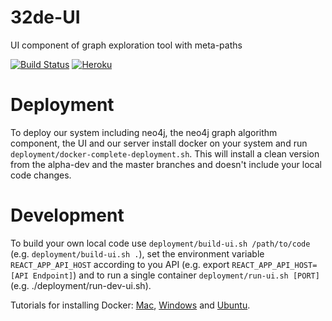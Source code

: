 # 32de-UI
UI component of graph exploration tool with meta-paths

[![Build Status](https://travis-ci.org/KDD-OpenSource/32de-UI.svg?branch=master)](https://travis-ci.org/KDD-OpenSource/32de-UI)
[![Heroku](https://heroku-badge.herokuapp.com/?app=metaexp)](http://metaexp.herokuapp.com/)

# Deployment
To deploy our system including neo4j, the neo4j graph algorithm component, 
the UI and our server install docker on your system and run `deployment/docker-complete-deployment.sh`.
This will install a clean version from the alpha-dev and the master branches and doesn't include your local code changes.

# Development
To build your own local code use `deployment/build-ui.sh /path/to/code` (e.g. `deployment/build-ui.sh .`), 
set the environment variable `REACT_APP_API_HOST` according to you API (e.g. export `REACT_APP_API_HOST=[API Endpoint]`) and 
to run a single container `deployment/run-ui.sh [PORT]` (e.g. ./deployment/run-dev-ui.sh).

Tutorials for installing Docker: [Mac](https://docs.docker.com/docker-for-mac/install/), 
[Windows](https://docs.docker.com/docker-for-windows/install/) and 
[Ubuntu](https://docs.docker.com/engine/installation/linux/docker-ce/ubuntu/).
